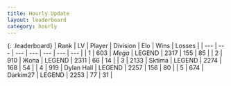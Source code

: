 ```yaml
---
title: Hourly Update
layout: leaderboard
category: hourly
---
```


{: .leaderboard}
| Rank | LV | Player | Division | Elo | Wins | Losses |
| --- | --- | --- | --- | --- | --- | --- |
| <span data-change="0">1</span> | 603 | <span title="ID: 651782">_Mega_</span> | LEGEND | <span data-change="0">2317</span> | <span data-change="0">155</span> | <span data-change="0">85</span> |
| <span data-change="0">2</span> | 910 | <span title="ID: 402846">Жoпа</span> | LEGEND | <span data-change="0">2311</span> | <span data-change="0">66</span> | <span data-change="0">14</span> |
| <span data-change="0">3</span> | 2133 | <span title="ID: 353063">Sktima</span> | LEGEND | <span data-change="0">2274</span> | <span data-change="0">168</span> | <span data-change="0">54</span> |
| <span data-change="0">4</span> | 919 | <span title="ID: 174294">Dylan Hall</span> | LEGEND | <span data-change="0">2257</span> | <span data-change="0">156</span> | <span data-change="0">80</span> |
| <span data-change="0">5</span> | 674 | <span title="ID: 694036">Darkim27</span> | LEGEND | <span data-change="0">2253</span> | <span data-change="0">77</span> | <span data-change="0">31</span> |